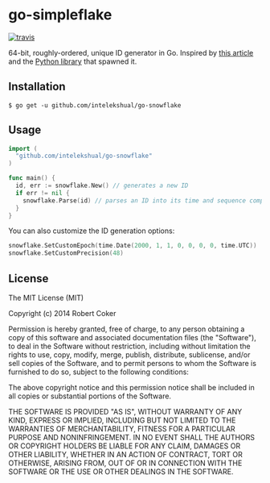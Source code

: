 # go-simpleflake

[![travis](https://travis-ci.org/intelekshual/go-simpleflake.svg)](https://travis-ci.org/intelekshual/go-simpleflake)

64-bit, roughly-ordered, unique ID generator in Go. Inspired by [this article](http://engineering.custommade.com/simpleflake-distributed-id-generation-for-the-lazy/) and the [Python library]((https://github.com/SawdustSoftware/simpleflake)) that spawned it.

## Installation

    $ go get -u github.com/intelekshual/go-snowflake

## Usage

```go
import (
  "github.com/intelekshual/go-snowflake"
)

func main() {
  id, err := snowflake.New() // generates a new ID
  if err != nil {
    snowflake.Parse(id) // parses an ID into its time and sequence components
  }
}
```

You can also customize the ID generation options:
```go
snowflake.SetCustomEpoch(time.Date(2000, 1, 1, 0, 0, 0, 0, time.UTC))
snowflake.SetCustomPrecision(48)
```

## License

The MIT License (MIT)

Copyright (c) 2014 Robert Coker

Permission is hereby granted, free of charge, to any person obtaining a copy
of this software and associated documentation files (the "Software"), to deal
in the Software without restriction, including without limitation the rights
to use, copy, modify, merge, publish, distribute, sublicense, and/or sell
copies of the Software, and to permit persons to whom the Software is
furnished to do so, subject to the following conditions:

The above copyright notice and this permission notice shall be included in all
copies or substantial portions of the Software.

THE SOFTWARE IS PROVIDED "AS IS", WITHOUT WARRANTY OF ANY KIND, EXPRESS OR
IMPLIED, INCLUDING BUT NOT LIMITED TO THE WARRANTIES OF MERCHANTABILITY,
FITNESS FOR A PARTICULAR PURPOSE AND NONINFRINGEMENT. IN NO EVENT SHALL THE
AUTHORS OR COPYRIGHT HOLDERS BE LIABLE FOR ANY CLAIM, DAMAGES OR OTHER
LIABILITY, WHETHER IN AN ACTION OF CONTRACT, TORT OR OTHERWISE, ARISING FROM,
OUT OF OR IN CONNECTION WITH THE SOFTWARE OR THE USE OR OTHER DEALINGS IN THE
SOFTWARE.